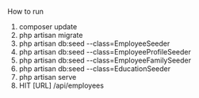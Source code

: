 How to run

1. composer update
2. php artisan migrate
3. php artisan db:seed --class=EmployeeSeeder
4. php artisan db:seed --class=EmployeeProfileSeeder
5. php artisan db:seed --class=EmployeeFamilySeeder
6. php artisan db:seed --class=EducationSeeder
7. php artisan serve
8. HIT [URL] /api/employees

